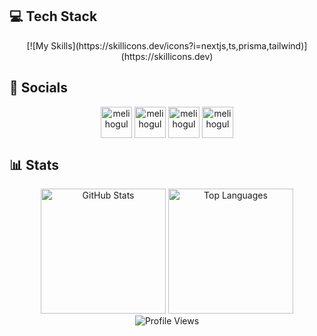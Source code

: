 
## 💻 Tech Stack

<div align="center">
[![My Skills](https://skillicons.dev/icons?i=nextjs,ts,prisma,tailwind)](https://skillicons.dev)
</div>

## 🔗 Socials
<div align="center">
    <a href="https://www.youtube.com/@oguldev" target="blank"><img align="center" src="https://raw.githubusercontent.com/gauravghongde/social-icons/9d939e1c5b7ea4a24ac39c3e4631970c0aa1b920/SVG/Color/Youtube.svg" alt="melihogul" height="50" width="50" /></a>
    <a href="https://instagram.com/melihogul" target="blank"><img align="center" src="https://github.com/gauravghongde/social-icons/blob/master/SVG/Color/Instagram.svg" alt="melihogul" height="50" width="50" /></a>
    <a href="https://twitter.com/melihogul" target="blank"><img align="center" src="https://raw.githubusercontent.com/gauravghongde/social-icons/9d939e1c5b7ea4a24ac39c3e4631970c0aa1b920/SVG/Color/Twitter.svg" alt="melihogul" height="50" width="50" /></a>
    <a href="https://linkedin.com/in/melihogul" target="blank"><img align="center" src="https://raw.githubusercontent.com/gauravghongde/social-icons/9d939e1c5b7ea4a24ac39c3e4631970c0aa1b920/SVG/Color/LinkedIN.svg" alt="melihogul" height="50" width="50" /></a>
</div>


## 📊 Stats
<div align="center">
    <img src="https://github-readme-stats.vercel.app/api?username=melihogul&show_icons=true&theme=radical" alt="GitHub Stats" height="200"/>
    <img src="https://github-readme-stats.vercel.app/api/top-langs/?username=melihogul&layout=compact&theme=radical" alt="Top Languages" height="200"/>
</div>

<div align="center">
    <img src="https://komarev.com/ghpvc/?username=melihogul&color=blueviolet&style=for-the-badge" alt="Profile Views"/>
</div>
